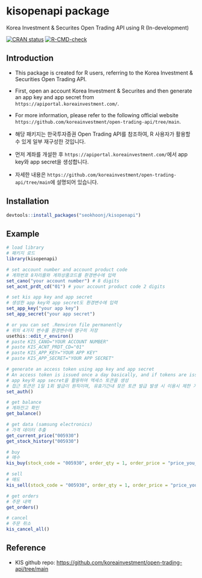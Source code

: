 # kisopenapi package

Korea Investment & Securites Open Trading API using R (In-development)

<!-- badges: start -->

[![CRAN status](https://www.r-pkg.org/badges/version/kisopenapi)](https://CRAN.R-project.org/package=kisopenapi) [![R-CMD-check](https://github.com/seokhoonj/kisopenapi/actions/workflows/R-CMD-check.yaml/badge.svg)](https://github.com/seokhoonj/kisopenapi/actions/workflows/R-CMD-check.yaml)

<!-- badges: end -->

## Introduction

-   This package is created for R users, referring to the Korea Investment & Securities Open Trading API.

-   First, open an account Korea Investment & Securites and then generate an app key and app secret from `https://apiportal.koreainvestment.com/`.

-   For more information, please refer to the following official website `https://github.com/koreainvestment/open-trading-api/tree/main`.

-   해당 패키지는 한국투자증권 Open Trading API를 참조하여, R 사용자가 활용할 수 있게 일부 재구성한 것입니다.

-   먼저 계좌를 개설한 후 `https://apiportal.koreainvestment.com/`에서 app key와 app secret을 생성합니다.

-   자세한 내용은 `https://github.com/koreainvestment/open-trading-api/tree/main`에 설명되어 있습니다.

## Installation

``` r
devtools::install_packages("seokhoonj/kisopenapi")
```

## Example

``` r
# load library
# 패키지 로드
library(kisopenapi)

# set account number and account product code
# 계좌번호 8자리를와 계좌상품코드를 환경변수에 입력
set_cano("your account number") # 8 digits
set_acnt_prdt_cd("01") # your account product code 2 digits

# set kis app key and app secret
# 생성한 app key와 app secret도 환경변수에 입력 
set_app_key("your app key")
set_app_secret("your app secret")

# or you can set .Renviron file permanently
# 위의 4가지 변수를 환경변수에 영구히 저장
usethis::edit_r_environ()
# paste KIS_CANO="YOUR ACCOUNT NUMBER"
# paste KIS_ACNT_PRDT_CD="01"
# paste KIS_APP_KEY="YOUR APP KEY"
# paste KIS_APP_SECRET="YOUR APP SECRET"

# generate an access token using app key and app secret
# An access token is issued once a day basically, and if tokens are issued frequently, your access might be restricted
# app key와 app secret을 활용하여 엑세스 토큰을 생성
# 접근 토큰은 1일 1회 발급이 원칙이며, 유효기간내 잦은 토큰 발급 발생 시 이용시 제한 가능
set_auth()

# get balance
# 계좌잔고 확인
get_balance()

# get data (samsung electronics)
# 가격 데이터 추출
get_current_price("005930")
get_stock_history("005930")

# buy
# 매수
kis_buy(stock_code = "005930", order_qty = 1, order_price = "price_you_want")

# sell
# 매도
kis_sell(stock_code = "005930", order_qty = 1, order_price = "price_you_want")

# get orders
# 주문 내역
get_orders()

# cancel
# 주문 취소
kis_cancel_all()
```

## Reference

-   KIS github repo: <https://github.com/koreainvestment/open-trading-api/tree/main>
